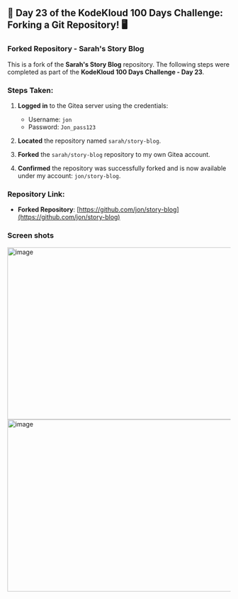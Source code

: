 ##  🚀 Day 23 of the KodeKloud 100 Days Challenge: Forking a Git Repository! 🖥️

### Forked Repository - Sarah's Story Blog

This is a fork of the **Sarah's Story Blog** repository. The following steps were completed as part of the **KodeKloud 100 Days Challenge - Day 23**.

### Steps Taken:
1. **Logged in** to the Gitea server using the credentials:
   - Username: `jon`
   - Password: `Jon_pass123`
   
2. **Located** the repository named `sarah/story-blog`.

3. **Forked** the `sarah/story-blog` repository to my own Gitea account.

4. **Confirmed** the repository was successfully forked and is now available under my account: `jon/story-blog`.


### Repository Link:
- **Forked Repository**: [https://github.com/jon/story-blog](https://github.com/jon/story-blog)

### Screen shots
<img width="856" height="388" alt="image" src="https://github.com/user-attachments/assets/8fc4978d-7bf9-4ae8-a257-81d60966c031" />


<img width="856" height="388" alt="image" src="https://github.com/user-attachments/assets/917557c9-c8fd-4a82-8479-7b67f88ffb46" />

